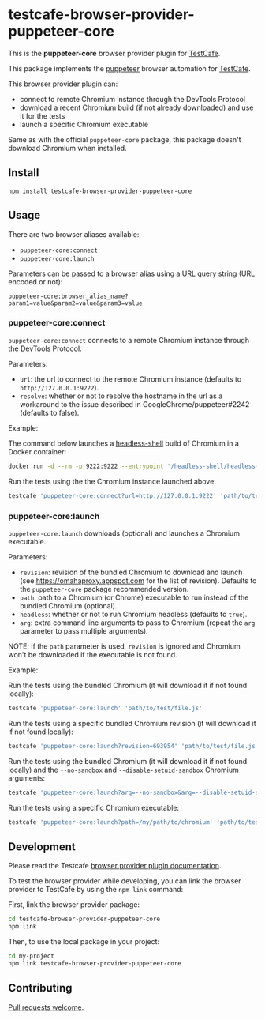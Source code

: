 # testcafe-browser-provider-puppeteer-core

This is the **puppeteer-core** browser provider plugin for [TestCafe](http://devexpress.github.io/testcafe).

This package implements the [puppeteer](https://github.com/GoogleChrome/puppeteer) browser automation for [TestCafe](http://devexpress.github.io/testcafe).

This browser provider plugin can:
- connect to remote Chromium instance through the DevTools Protocol
- download a recent Chromium build (if not already downloaded) and use it for the tests
- launch a specific Chromium executable

Same as with the official `puppeteer-core` package, this package doesn't download Chromium when installed.

## Install

```
npm install testcafe-browser-provider-puppeteer-core
```

## Usage

There are two browser aliases available:
- `puppeteer-core:connect`
- `puppeteer-core:launch`

Parameters can be passed to a browser alias using a URL query string (URL encoded or not):
```
puppeteer-core:browser_alias_name?param1=value&param2=value&param3=value
```

### puppeteer-core:connect

`puppeteer-core:connect` connects to a remote Chromium instance through the DevTools Protocol.

Parameters:
- `url`: the url to connect to the remote Chromium instance (defaults to `http://127.0.0.1:9222`).
- `resolve`: whether or not to resolve the hostname in the url as a workaround to the issue described in GoogleChrome/puppeteer#2242 (defaults to false).

Example:

The command below launches a [headless-shell](https://chromium.googlesource.com/chromium/src/+/lkgr/headless/README.md) build of Chromium in a Docker container:
```sh
docker run -d --rm -p 9222:9222 --entrypoint '/headless-shell/headless-shell' chromedp/headless-shell --no-sandbox --headless --disable-gpu --disable-dev-shm-usage --remote-debugging-address=0.0.0.0 --remote-debugging-port=9222
```

Run the tests using the the Chromium instance launched above:
```sh
testcafe 'puppeteer-core:connect?url=http://127.0.0.1:9222' 'path/to/test/file.js'
```

### puppeteer-core:launch

`puppeteer-core:launch` downloads (optional) and launches a Chromium executable.

Parameters:
- `revision`: revision of the bundled Chromium to download and launch (see https://omahaproxy.appspot.com for the list of revision). Defaults to the `puppeteer-core` package recommended version.
- `path`: path to a Chromium (or Chrome) executable to run instead of the bundled Chromium (optional).
- `headless`: whether or not to run Chromium headless (defaults to `true`).
- `arg`: extra command line arguments to pass to Chromium (repeat the `arg` parameter to pass multiple arguments).

NOTE: if the `path` parameter is used, `revision` is ignored and Chromium won't be downloaded if the executable is not found.

Example:

Run the tests using the bundled Chromium (it will download it if not found locally):
```sh
testcafe 'puppeteer-core:launch' 'path/to/test/file.js'
```

Run the tests using a specific bundled Chromium revision (it will download it if not found locally):
```sh
testcafe 'puppeteer-core:launch?revision=693954' 'path/to/test/file.js'
```

Run the tests using the bundled Chromium (it will download it if not found locally) and the `--no-sandbox` and `--disable-setuid-sandbox` Chromium arguments:
```sh
testcafe 'puppeteer-core:launch?arg=--no-sandbox&arg=--disable-setuid-sandbox' 'path/to/test/file.js'
```

Run the tests using a specific Chromium executable:
```sh
testcafe 'puppeteer-core:launch?path=/my/path/to/chromium' 'path/to/test/file.js'
```

## Development

Please read the Testcafe [browser provider plugin documentation](https://devexpress.github.io/testcafe/documentation/extending-testcafe/browser-provider-plugin/).

To test the browser provider while developing, you can link the browser provider to TestCafe by using the `npm link` command:

First, link the browser provider package:
```sh
cd testcafe-browser-provider-puppeteer-core
npm link
```

Then, to use the local package in your project:
```sh
cd my-project
npm link testcafe-browser-provider-puppeteer-core
```

## Contributing

[Pull requests welcome](https://github.com/curvegrid/testcafe-browser-provider-puppeteer-core/pulls).
